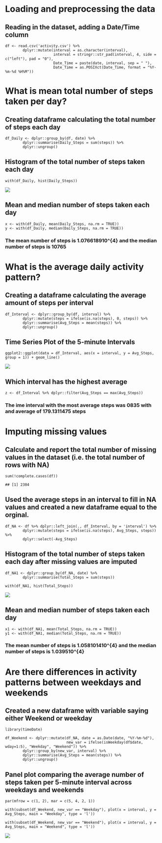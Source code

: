 Loading and preprocessing the data
==================================

Reading in the dataset, adding a Date/Time column
-------------------------------------------------

    df <- read.csv('activity.csv') %>% 
            dplyr::mutate(interval = as.character(interval),
                          interval = stringr::str_pad(interval, 4, side = c("left"), pad = "0"),
                          Date_Time = paste(date, interval, sep = " "),
                          Date_Time = as.POSIXct(Date_Time, format = "%Y-%m-%d %H%M"))

What is mean total number of steps taken per day?
=================================================

Creating dataframe calculating the total number of steps each day
-----------------------------------------------------------------

    df_Daily <- dplyr::group_by(df, date) %>% 
            dplyr::summarise(Daily_Steps = sum(steps)) %>% 
            dplyr::ungroup()

Histogram of the total number of steps taken each day
-----------------------------------------------------

    with(df_Daily, hist(Daily_Steps))

![](Course-Project-1_files/figure-markdown_strict/unnamed-chunk-4-1.png)

Mean and median number of steps taken each day
----------------------------------------------

    x <- with(df_Daily, mean(Daily_Steps, na.rm = TRUE))
    y <- with(df_Daily, median(Daily_Steps, na.rm = TRUE))

### The mean number of steps is 1.076618910^{4} and the median number of steps is 10765

What is the average daily activity pattern?
===========================================

Creating a dataframe calculating the average amount of steps per interval
-------------------------------------------------------------------------

    df_Interval <- dplyr::group_by(df, interval) %>% 
            dplyr::mutate(steps = ifelse(is.na(steps), 0, steps)) %>% 
            dplyr::summarise(Avg_Steps = mean(steps)) %>%
            dplyr::ungroup()

Time Series Plot of the 5-minute Intervals
------------------------------------------

    ggplot2::ggplot(data = df_Interval, aes(x = interval, y = Avg_Steps, group = 1)) + geom_line()

![](Course-Project-1_files/figure-markdown_strict/unnamed-chunk-7-1.png)

Which interval has the highest average
--------------------------------------

    z <- df_Interval %>% dplyr::filter(Avg_Steps == max(Avg_Steps))

### The ime interval with the most average steps was 0835 with and average of 179.1311475 steps

Imputing missing values
=======================

Calculate and report the total number of missing values in the dataset (i.e. the total number of rows with NA)
--------------------------------------------------------------------------------------------------------------

    sum(!complete.cases(df))

    ## [1] 2304

Used the average steps in an interval to fill in NA values and created a new dataframe equal to the orginal.
------------------------------------------------------------------------------------------------------------

    df_NA <- df %>% dplyr::left_join(., df_Interval, by = 'interval') %>% 
            dplyr::mutate(steps = ifelse(is.na(steps), Avg_Steps, steps)) %>% 
            dplyr::select(-Avg_Steps)

Histogram of the total number of steps taken each day after missing values are imputed
--------------------------------------------------------------------------------------

    df_NA1 <- dplyr::group_by(df_NA, date) %>% 
            dplyr::summarise(Total_Steps = sum(steps))

    with(df_NA1, hist(Total_Steps))

![](Course-Project-1_files/figure-markdown_strict/unnamed-chunk-11-1.png)

Mean and median number of steps taken each day
----------------------------------------------

    x1 <- with(df_NA1, mean(Total_Steps, na.rm = TRUE))
    y1 <- with(df_NA1, median(Total_Steps, na.rm = TRUE))

### The mean number of steps is 1.058101410^{4} and the median number of steps is 1.039510^{4}

Are there differences in activity patterns between weekdays and weekends
========================================================================

Created a new dataframe with variable saying either Weekend or weekday
----------------------------------------------------------------------

    library(timeDate)

    df_Weekend <- dplyr::mutate(df_NA, date = as.Date(date, "%Y-%m-%d"),
                                new_var = ifelse(isWeekday(df$date, wday=1:5), "Weekday", "Weekend")) %>% 
            dplyr::group_by(new_var, interval) %>% 
            dplyr::summarise(Avg_Steps = mean(steps)) %>% 
            dplyr::ungroup()

Panel plot comparing the average number of steps taken per 5-minute interval across weekdays and weekends
---------------------------------------------------------------------------------------------------------

    par(mfrow = c(1, 2), mar = c(5, 4, 2, 1))

    with(subset(df_Weekend, new_var == "Weekday"), plot(x = interval, y = Avg_Steps, main = "Weekday", type = 'l'))

    with(subset(df_Weekend, new_var == "Weekend"), plot(x = interval, y = Avg_Steps, main = "Weekend", type = 'l'))

![](Course-Project-1_files/figure-markdown_strict/unnamed-chunk-14-1.png)
